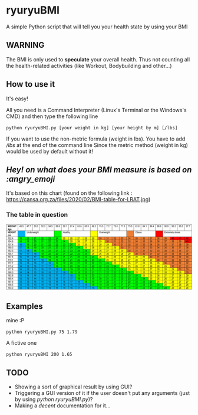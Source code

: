 # ryuryuBMI
A simple Python script that will tell you your health state by using your BMI

## WARNING
The BMI is only used to <strong>speculate</strong> your overall health.
Thus not counting all the health-related activities (like Workout, Bodybuilding and other...)

## How to use it
It's easy!

All you need is a Command Interpreter (Linux's Terminal or the Windows's CMD) and then type the following line

```
python ryuryuBMI.py [your weight in kg] [your height by m] [/lbs]
```

If you want to use the non-metric formula (weight in lbs). You have to add <i>/lbs</i> at the end of the command line
Since the metric method (weight in kg) would be used by default without it!

## <i>Hey! on what does your BMI measure is based on :angry_emoji</i>
It's based on this chart (found on the following link : https://cansa.org.za/files/2020/02/BMI-table-for-LRAT.jpg)

### The table in question
![alt_text](https://github.com/Ryuguu-Chan/ryuryuBMI/blob/master/BMItable.jpg)


## Examples

mine :P

```
python ryuryuBMI.py 75 1.79
```

A fictive one
```
python ryuryuBMI 200 1.65
```

## TODO
* Showing a sort of graphical result by using GUI?
* Triggering a GUI version of it if the user doesn't put any arguments (just by using <i>python ryuryuBMI.py</i>)?
* Making a <i>decent</i> documentation for it...